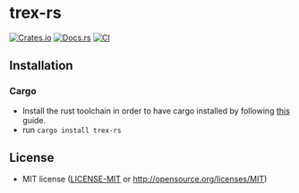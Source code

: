 # trex-rs

[![Crates.io](https://img.shields.io/crates/v/trex-rs.svg)](https://crates.io/crates/trex-rs)
[![Docs.rs](https://docs.rs/trex-rs/badge.svg)](https://docs.rs/trex-rs)
[![CI](https://github.com/Spyder337/trex-rs/workflows/CI/badge.svg)](https://github.com/Spyder337/trex-rs/actions)

## Installation

### Cargo

* Install the rust toolchain in order to have cargo installed by following
  [this](https://www.rust-lang.org/tools/install) guide.
* run `cargo install trex-rs`

## License
 * MIT license
   ([LICENSE-MIT](LICENSE-MIT) or http://opensource.org/licenses/MIT)

